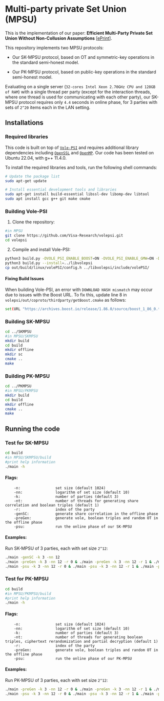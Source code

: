 # Multi-party private Set Union (MPSU)

This is the implementation of our paper: **Efficient Multi-Party Private Set Union Without Non-Collusion Assumptions** [[ePrint](https://eprint.iacr.org/2024/1146)]. 

This repository implements two MPSU protocols: 

  * Our SK-MPSU protocol, based on OT and symmetric-key operations in the standard semi-honest model.

  * Our PK-MPSU protocol, based on public-key operations in the standard semi-honest model.

Evaluating on a single server (`32-cores Intel Xeon 2.70GHz CPU and 128GB of RAM`) with a single thread per party (except for the interaction threads, where one thread is used for communicating with each other party), our SK-MPSU protocol requires only `4.4` seconds in online phase, for 3 parties with sets of `2^20` items each in the LAN setting. 

## Installations

### Required libraries

This code is built on top of [`Vole-PSI`](https://github.com/Visa-Research/volepsi.git) and requires additional library dependencies including [`OpenSSL`](https://www.openssl.org) and [`OpenMP`](https://www.openmp.org). Our code has been tested on Ubuntu 22.04, with g++ 11.4.0. 

To install the required libraries and tools, run the following shell commands:

```bash
# Update the package list
sudo apt-get update

# Install essential development tools and libraries
sudo apt-get install build-essential libssl-dev libomp-dev libtool
sudo apt install gcc g++ git make cmake
```

### Building Vole-PSI

1. Clone the repository:

```bash
#in MPSU
git clone https://github.com/Visa-Research/volepsi.git
cd volepsi
```

2. Compile and install Vole-PSI:

```bash
python3 build.py -DVOLE_PSI_ENABLE_BOOST=ON -DVOLE_PSI_ENABLE_GMW=ON -DVOLE_PSI_ENABLE_CPSI=OFF -DVOLE_PSI_ENABLE_OPPRF=OFF
python3 build.py --install=../libvolepsi
cp out/build/linux/volePSI/config.h ../libvolepsi/include/volePSI/
```

#### Fixing Build Issues

When building Vole-PSI, an error with `DOWNLOAD HASH mismatch` may occur due to issues with the Boost URL. To fix this, update line 8 in `volepsi/out/coproto/thirdparty/getBoost.cmake` as follows:

```bash
set(URL "https://archives.boost.io/release/1.86.0/source/boost_1_86_0.tar.bz2")
```

### Building SK-MPSU

```bash
cd ../SKMPSU
#in MPSU/SKMPSU
mkdir build
cd build
mkdir offline
mkdir sc
cmake ..
make
```

### Building PK-MPSU

```bash
cd ../PKMPSU
#in MPSU/PKMPSU
mkdir build
cd build
mkdir offline
cmake ..
make
```

## Running the code

### Test for SK-MPSU

```bash
cd build
#in MPSU/SKMPSU/build
#print help information
./main -h
```

#### Flags:

        -n:                set size (default 1024)
        -nn:               logarithm of set size (default 10)
        -k:                number of parties (default 3)
        -nt:               number of threads for generating share correlation and boolean triples (default 1)
        -r:                index of the party
        -genSC:            generate share correlation in the offline phase
        -preGen:           generate vole, boolean triples and random OT in the offline phase
        -psu:              run the online phase of our SK-MPSU

#### Examples: 

Run SK-MPSU of 3 parties, each with set size `2^12`:

``` bash
./main -genSC -k 3 -nn 12
./main -preGen -k 3 -nn 12 -r 0 & ./main -preGen -k 3 -nn 12 -r 1 & ./main -preGen -k 3 -nn 12 -r 2
./main -psu -k 3 -nn 12 -r 0 & ./main -psu -k 3 -nn 12 -r 1 & ./main -psu -k 3 -nn 12 -r 2
```


### Test for PK-MPSU

```bash
cd build
#in MPSU/PKMPSU/build
#print help information
./main -h
```

#### Flags:

        -n:                set size (default 1024)
        -nn:               logarithm of set size (default 10)
        -k:                number of parties (default 3)
        -nt:               number of threads for generating boolean triples, ciphertext rerandomization and partial decryption (default 1)
        -r:                index of the party
        -preGen:           generate vole, boolean triples and random OT in the offline phase
        -psu:              run the online phase of our PK-MPSU

#### Examples: 

Run PK-MPSU of 3 parties, each with set size `2^12`:

```bash
./main -preGen -k 3 -nn 12 -r 0 & ./main -preGen -k 3 -nn 12 -r 1 & ./main -preGen -k 3 -nn 12 -r 2
./main -psu -k 3 -nn 12 -r 0 & ./main -psu -k 3 -nn 12 -r 1 & ./main -psu -k 3 -nn 12 -r 2
```





















